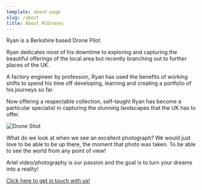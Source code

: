 ```yaml
---
template: about-page
slug: /about
title: About RCDrones
---
```

Ryan is a Berkshire based Drone Pilot. 

Ryan dedicates most of his downtime to exploring and capturing the beautiful offerings of the local area but recently branching out to further places of the UK. 

A factory engineer by profession, Ryan has used the benefits of working shifts to spend his time off developing, learning and creating a portfolio of his journeys so far. 

Now offering a respectable collection, self-taught Ryan has become a particular specialist in capturing the stunning landscapes that the UK has to offer. 

![Drone Shot](/assets/cliff-edge.jpeg "Berkshire Drone Shot")

What do we look at when we see an excellent photograph? We would just love to be able to be up there, the moment that photo was taken. To be able to see the world from any point of view!

Ariel video/photography is our passion and the goal is to turn your dreams into a reality!

[Click here to get in touch with us!](/about)